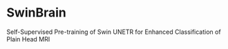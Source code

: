 # SwinBrain
Self-Supervised Pre-training of Swin UNETR for Enhanced Classification of Plain Head MRI
